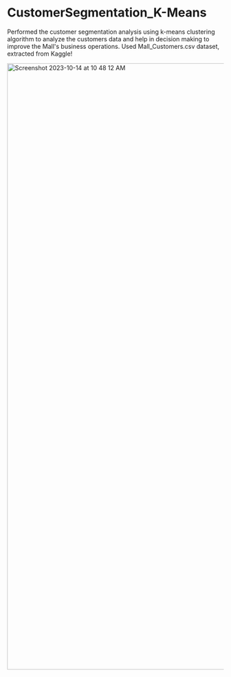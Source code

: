 # CustomerSegmentation_K-Means
Performed the customer segmentation analysis using k-means clustering algorithm to analyze the customers data and help in decision making to improve the Mall's business operations.
Used Mall_Customers.csv dataset, extracted from Kaggle!

<img width="1410" alt="Screenshot 2023-10-14 at 10 48 12 AM" src="https://github.com/AkhilaM01/CustomerSegmentation_K-Means/assets/142704117/e2bc0da4-8964-409e-bc49-dfa3322a5378">
